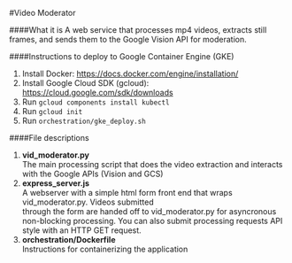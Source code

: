 #Video Moderator

####What it is
A web service that processes mp4 videos, extracts still frames, and sends them to the Google Vision API
for moderation.

####Instructions to deploy to Google Container Engine (GKE)
1. Install Docker: https://docs.docker.com/engine/installation/
2. Install Google Cloud SDK (gcloud): https://cloud.google.com/sdk/downloads
3. Run `gcloud components install kubectl`
4. Run `gcloud init`
5. Run `orchestration/gke_deploy.sh`

####File descriptions
1. **vid_moderator.py**  
The main processing script that does the video extraction and interacts with the Google APIs (Vision and GCS)
2. **express_server.js**   
A webserver with a simple html form front end that wraps vid_moderator.py. Videos submitted  
through the form are handed off to vid_moderator.py for asyncronous non-blocking processing. You can also
submit processing requests API style with an HTTP GET request.
3. **orchestration/Dockerfile**   
Instructions for containerizing the application
